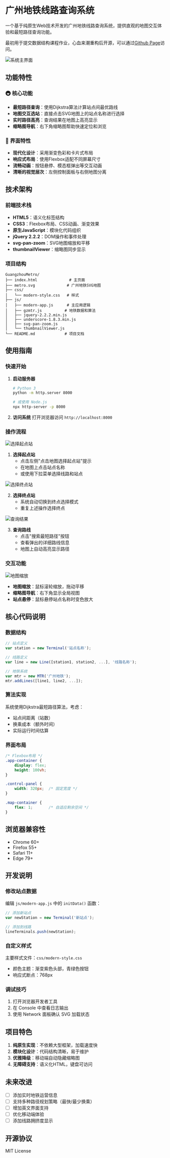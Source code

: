 # 广州地铁线路查询系统

一个基于纯原生Web技术开发的广州地铁线路查询系统，提供直观的地图交互体验和最短路径查询功能。

最初用于提交数据结构课程作业，心血来潮重构后开源，可以通过[Github Page](https://xiaodcs.github.io/GuangzhouMetro/)访问。

![系统主界面](screenshots/main.png)

## 功能特性

### 🚇 核心功能
- **最短路径查询**：使用Dijkstra算法计算站点间最优路线
- **地图交互选站**：直接点击SVG地图上的站点名称进行选择
- **实时路径高亮**：查询结果在地图上高亮显示
- **缩略图导航**：右下角缩略图帮助快速定位和浏览

### 🎨 界面特性
- **现代化设计**：采用渐变色彩和卡片式布局
- **响应式布局**：使用Flexbox适配不同屏幕尺寸
- **流畅动画**：按钮悬停、模态框弹出等交互动画
- **清晰的视觉层次**：左侧控制面板与右侧地图分离

## 技术架构

### 前端技术栈
- **HTML5**：语义化标签结构
- **CSS3**：Flexbox布局、CSS动画、渐变效果
- **原生JavaScript**：模块化代码组织
- **jQuery 2.2.2**：DOM操作和事件处理
- **svg-pan-zoom**：SVG地图缩放和平移
- **thumbnailViewer**：缩略图同步显示

### 项目结构
```
GuangzhouMetro/
├── index.html              # 主页面
├── metro.svg              # 广州地铁SVG地图
├── css/
│   └── modern-style.css   # 样式
├── js/
│   ├── modern-app.js      # 主应用逻辑
│   ├── gzmtr.js          # 地铁数据和算法
│   ├── jquery-2.2.2.min.js
│   ├── underscore-1.8.3.min.js
│   ├── svg-pan-zoom.js
│   └── thumbnailViewer.js
└── README.md             # 项目文档
```

## 使用指南

### 快速开始

1. **启动服务器**
   ```bash
   # Python 3
   python -m http.server 8000
   
   # 或使用 Node.js
   npx http-server -p 8000
   ```

2. **访问系统**
   打开浏览器访问 `http://localhost:8000`

### 操作流程

![选择起点站](screenshots/select-start.png)

1. **选择起点站**
   - 点击左侧"点击地图选择起点站"提示
   - 在地图上点击站点名称
   - 或使用下拉菜单选择线路和站点

![选择终点站](screenshots/select-end.png)

2. **选择终点站**
   - 系统自动切换到终点选择模式
   - 重复上述操作选择终点

![查询结果](screenshots/search-result.png)

3. **查询路线**
   - 点击"搜索最短路径"按钮
   - 查看弹出的详细路线信息
   - 地图上自动高亮显示路径

### 交互功能

![地图缩放](screenshots/zoom.png)

- **地图缩放**：鼠标滚轮缩放，拖动平移
- **缩略图导航**：右下角显示全局视图
- **站点悬停**：鼠标悬停站点名称时变色放大

## 核心代码说明

### 数据结构
```javascript
// 站点定义
var station = new Terminal('站点名称');

// 线路定义
var line = new Line([station1, station2, ...], '线路名称');

// 地铁系统
var mtr = new MTR('广州地铁');
mtr.addLines([line1, line2, ...]);
```

### 算法实现
系统使用Dijkstra最短路径算法，考虑：
- 站点间距离（站数）
- 换乘成本（额外时间）
- 实际运行时间估算

### 界面布局
```css
/* Flexbox布局 */
.app-container {
    display: flex;
    height: 100vh;
}

.control-panel {
    width: 320px;  /* 固定宽度 */
}

.map-container {
    flex: 1;       /* 自适应剩余空间 */
}
```

## 浏览器兼容性

- Chrome 60+
- Firefox 55+
- Safari 11+
- Edge 79+

## 开发说明

### 修改站点数据
编辑 `js/modern-app.js` 中的 `initData()` 函数：
```javascript
// 添加新站点
var newStation = new Terminal('新站点');

// 添加到线路
lineTerminals.push(newStation);
```

### 自定义样式
主要样式文件：`css/modern-style.css`
- 颜色主题：渐变紫色头部，青绿色按钮
- 响应式断点：768px

### 调试技巧
1. 打开浏览器开发者工具
2. 在 Console 中查看日志输出
3. 使用 Network 面板确认 SVG 加载状态

## 项目特色

1. **纯原生实现**：不依赖大型框架，加载速度快
2. **模块化设计**：代码结构清晰，易于维护
3. **优雅降级**：移动端自动隐藏缩略图
4. **无障碍支持**：语义化HTML，键盘可访问

## 未来改进

- [ ] 添加实时地铁运营信息
- [ ] 支持多种路径规划策略（最快/最少换乘）
- [ ] 增加英文界面支持
- [ ] 优化移动端体验
- [ ] 添加线路拥挤度显示

## 开源协议

MIT License
